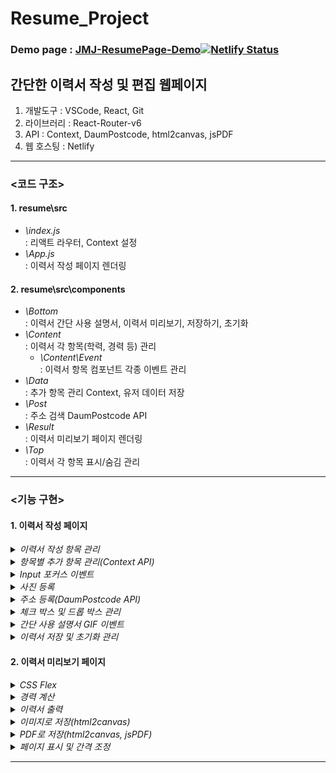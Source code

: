 # Resume_Project
### Demo page : <a href="https://jmj-resume-page.netlify.app/" target="_blank">JMJ-ResumePage-Demo</a>[![Netlify Status](https://api.netlify.com/api/v1/badges/5fd08a12-3d02-4be8-9cee-760bbf7d8a83/deploy-status)](https://app.netlify.com/sites/jmj-resume-page/deploys)

## 간단한 이력서 작성 및 편집 웹페이지
1. 개발도구 : VSCode, React, Git
2. 라이브러리 : React-Router-v6
3. API : Context, DaumPostcode, html2canvas, jsPDF
4. 웹 호스팅 : Netlify

***

### <코드 구조>

#### 1. resume\src
* *\index.js*   
: 리액트 라우터, Context 설정
* *\App.js*   
: 이력서 작성 페이지 렌더링

#### 2. resume\src\components
* *\Bottom*   
: 이력서 간단 사용 설명서, 이력서 미리보기, 저장하기, 초기화
* *\Content*   
: 이력서 각 항목(학력, 경력 등) 관리
  * *\Content\Event*   
  : 이력서 항목 컴포넌트 각종 이벤트 관리
* *\Data*   
: 추가 항목 관리 Context, 유저 데이터 저장
* *\Post*   
: 주소 검색 DaumPostcode API
* *\Result*   
: 이력서 미리보기 페이지 렌더링
* *\Top*   
: 이력서 각 항목 표시/숨김 관리

***

### <기능 구현>
#### 1. 이력서 작성 페이지

<details>
<summary style="font-style: italic">이력서 작성 항목 관리</summary>
<div markdown="1">
<img width="100%" src="https://user-images.githubusercontent.com/44563747/183281541-37909728-e6e6-4abc-b746-c8017615e83a.gif"/>
</div>
</details>

<details>
<summary style="font-style: italic">항목별 추가 항목 관리(Context API)</summary>
<div markdown="1">
<img width="100%" src="https://user-images.githubusercontent.com/44563747/183281540-fefce378-c0aa-48a0-82af-37f05713ef27.gif"/>
</div>
</details>

<details>
<summary style="font-style: italic">Input 포커스 이벤트</summary>
<div markdown="1">
<img width="100%" src="https://user-images.githubusercontent.com/44563747/183281539-22071aa7-b845-47b1-a71d-22a0bf11736a.gif"/>
</div>
</details>

<details>
<summary style="font-style: italic">사진 등록</summary>
<div markdown="1">
<img width="100%" src="https://user-images.githubusercontent.com/44563747/183281538-df29fe71-7e85-48c4-b4c0-08e541ef9367.gif"/>
</div>
</details>

<details>
<summary style="font-style: italic">주소 등록(DaumPostcode API)</summary>
<div markdown="1">
<img width="100%" src="https://user-images.githubusercontent.com/44563747/183281537-953fdf10-2089-410a-a421-ef899af8a86f.gif"/>
</div>
</details>

<details>
<summary style="font-style: italic">체크 박스 및 드롭 박스 관리</summary>
<div markdown="1">
<img width="100%" src="https://user-images.githubusercontent.com/44563747/183281536-9f33ebc2-dcc3-441b-a191-4ebd994b7fbf.gif"/>
</div>
</details>

<details>
<summary style="font-style: italic">간단 사용 설명서 GIF 이벤트</summary>
<div markdown="1">
<img width="100%" src="https://user-images.githubusercontent.com/44563747/183281534-1608929b-d2f0-478c-a18c-eacbb2592f40.gif"/>
</div>
</details>

<details>
<summary style="font-style: italic">이력서 저장 및 초기화 관리</summary>
<div markdown="1">
<img width="100%" src="https://user-images.githubusercontent.com/44563747/183281535-c6bc5cd9-af2c-4162-aaf4-e1f72205797c.gif"/>
</div>
</details>   

#### 2. 이력서 미리보기 페이지

<details>
<summary style="font-style: italic">CSS Flex</summary>
<div markdown="1">
<img width="100%" src="https://user-images.githubusercontent.com/44563747/183281533-a4f80f7d-61bd-431a-b61d-bd980167b04a.gif"/>
</div>
</details>

<details>
<summary style="font-style: italic">경력 계산</summary>
<div markdown="1">
<img width="100%" src="https://user-images.githubusercontent.com/44563747/183281531-fc21e6c9-1b8c-446f-9ae0-77c8a8777116.gif"/>
</div>
</details>

<details>
<summary style="font-style: italic">이력서 출력</summary>
<div markdown="1">
<img width="100%" src="https://user-images.githubusercontent.com/44563747/183281529-3979b10d-9cee-4fd7-9ce5-7bd4020ac04b.gif"/>
</div>
</details>

<details>
<summary style="font-style: italic">이미지로 저장(html2canvas)</summary>
<div markdown="1">
<img width="100%" src="https://user-images.githubusercontent.com/44563747/183281528-c74879f7-3c32-470b-97ff-5cf9a778bc60.gif"/>
</div>
</details>

<details>
<summary style="font-style: italic">PDF로 저장(html2canvas, jsPDF)</summary>
<div markdown="1">
<img width="100%" src="https://user-images.githubusercontent.com/44563747/183281527-690cde75-f08c-4b96-bfd0-05359a483fd5.gif"/>
</div>
</details>

<details>
<summary style="font-style: italic">페이지 표시 및 간격 조정</summary>
<div markdown="1">
<img width="100%" src="https://user-images.githubusercontent.com/44563747/183281525-e1f7df75-aa05-498c-8ca5-9e9eee37f731.gif"/>
</div>
</details>

***
